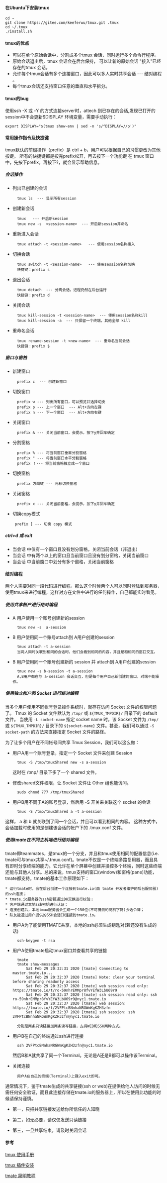 #### 在Ubuntu下安装tmux

	cd ~
	git clone https://gitee.com/keeferwu/tmux.git .tmux
	cd ~/.tmux
	./install.sh

#### tmux的优点

* 可以在单个原始会话中，分割成多个tmux 会话，同时运行多个命令行程序。
* 原始会话退出后，tmux 会话会在后台保持， 可以让新的原始会话 "接入"已经存在的tmux 会话。
* 允许每个tmux会话有多个连接窗口，因此可以多人实时共享会话 --- 结对编程 。
* 每个tmux会话还支持窗口任意的垂直和水平拆分。

#### tmux的bug
使用ssh -X 或 -Y 的方式连接server时，attech 到已存在的会话,发现已打开的session中不会更新$DISPLAY
环境变量，需要手动执行：

    export DISPLAY="$(tmux show-env | sed -n 's/^DISPLAY=//p')"

#### 常用操作指令及快捷键
tmux默认的前缀操作（prefix）是 ctrl + b，用户可以根据自己的习惯更改为其他按键。
所有的快捷键都是按完prefix松开，再去按下一个功能键
在 tmux 窗口中，先按下prefix，再按下?，就会显示帮助信息。

##### 会话操作

* 列出已创建的会话

        tmux ls  --- 显示所有session
        
* 创建新会话

        tmux   --- 开启新session
        tmux new -s  <session-name>  --- 开启新session并命名
           
* 重新进入会话
    
        tmux attach -t <session-name>   --- 使用session名称接入

* 切换会话

        tmux switch -t <session-name>   --- 使用session名称切换
        快捷键：prefix s
        
* 退出会话
    
        tmux detach  --- 分离会话，进程仍然在后台运行
        快捷键：prefix d

* 关闭会话

        tmux kill-session -t <session-name>  --- 使用session名称kill
        tmux kill-session -a  --- 只保留一个终端，其他全部 kill
        
* 重命名会话

        tmux rename-session -t <new-name>  --- 重命名当前会话
        快捷键：prefix $

##### 窗口与窗格

* 新建窗口

        prefix c  --- 创建新窗口
        
* 切换窗口

        prefix w --- 列出所有窗口，可以预览并选择切换
        prefix p --- 上一个窗口  --- Alt+方向左键
        prefix n --- 下一个窗口  --- Alt+方向右键
        
* 关闭窗口

        prefix & --- 关闭当前窗口，会提示，按下y并回车确定
        
* 分割窗格

        prefix % --- 将当前窗口垂直分割窗格
        prefix " --- 将当前窗口水平分割窗格
        prefix ！--- 将当前窗格独立成一个窗口
        
* 切换窗格

        prefix 方向键 --- 光标切换窗格
        
* 关闭窗格

        prefix x --- 关闭当前窗格，会提示，按下y并回车确定

*  切换copy模式

        prefix [ --- 切换 copy 模式
        
##### ctrl+d   或  exit 

* 当会话 中仅有一个窗口且没有划分窗格，关闭当前会话（非退出）
* 当会话 中有两个以上的窗口且当前窗口且没有划分窗格，关闭当前窗口
* 当会话 中当前窗口中划分有多个窗格，关闭当前窗格


#### 结对编程

两个人需要对同一段代码进行编程。那么这个时候两个人可以同时登陆到服务器，使用tmux来进行编程，这样对方在文件中进行的任何操作，自己都能实时看见。

##### 使用共享帐户进行结对编程

* A 用户使用一个账号创建新的session
    
        tmux new -s  a-session
        
* B 用户使用同一个账号attach到 A用户创建的session
    
        tmux attach -t a-session
        当两人同时关联到相同的会话时，他们会看到相同的内容，并且是和相同的窗口交互。

* B 用户使用同一个账号创建新的 session 并 attach到 A用户创建的session
 
        tmux new -s b-session -t a-session
        A,B用户都在与 a-session 会话交互，但是每个用户自己新创建的窗口，对端不能操作。


##### 使用独立帐户和 Socket 进行结对编程
当多个用户使用不同帐号登录操作系统时，就存在访问 Socket 文件的权限问题了。
Tmux 的 Socket 文件默认为 `/tmp/` 或 `${TMUX_TMPDIR}/` 目录下的 default 文件。 当使用 `-L socket-name` 指定 socket name 时，该 Socket 文件为 `/tmp/` 或 `${TMUX_TMPDIR}/` 目录下的 `${socket-name}` 文件。甚至，我们可以通过 `-S socket-path` 的方法来直接指定 Socket 文件的路径。

为了让多个用户在不同帐号间共享 Tmux Session，我们可以这么做：

* 用户A用一个账号登录，指定一个 Socket 文件来创建 Session

        tmux -S /tmp/tmuxShared new -s a-session
 
    这时在  /tmp/ 目录下多了一个 shared 文件。
    
* 修改shared文件权限，让 Socket 文件让 Other 组也能访问。

        sudo chmod 777 /tmp/tmuxShared

* 用户B用不同于A的账号登录，然后用 -S 开关来关联这个 socket 的会话    
   
        tmux -S /tmp/tmuxShared a -t a-session

这样， a 和 b 就关联到了同一个会话，并且可以看到相同的内容。
这种方式中，会话加载时使用的是创建该会话的帐户下的 .tmux.conf 文件。

##### 使用tmate在不同主机端进行结对编程
tmate即teammates，是tmux的一个分支，并且和tmux使用相同的配置信息(i.e. tmate可与tmux共享~/.tmux.conf)。tmate不仅是一个终端多路复用器，而且具有即时分享终端的能力。它允许在单个屏幕中创建并操控多个终端，同时这些终端还能与其他人分享。总的来说，tmux支持的窗口(window)和窗格(pane)功能，tmate都支持。tmate的基本工作原理如下：

    * 运行tmate时，会在后台创建一个连接到tmate.io(由 tmate 开发者维护的后台服务器)的ssh连接；
    * tmate.io服务器的ssh密钥通过DH交换进行校验；
    * 客户端通过本地ssh密钥进行认证；
    * 连接创建后，本地tmux服务器会生成一个150位(不可猜测的随机字符)会话令牌；
    * 队友能通过用户提供的SSH会话ID连接到tmate.io。

* 用户A为了能使用TMATE共享，本地的ssh必须生成钥匙对(若还没有生成的话)

        ssh-keygen -t rsa

* 用户A使用tmate启动tmux窗口并查看共享的链接

        tmate
        tmate show-messages
            Sat Feb 29 20:32:31 2020 [tmate] Connecting to master.tmate.io...
            Sat Feb 29 20:32:37 2020 [tmate] Note: clear your terminal before sharing readonly access
            Sat Feb 29 20:32:37 2020 [tmate] web session read only: https://tmate.io/t/ro-59nhrEMMpr8fvYEfW3LbU69r9
            Sat Feb 29 20:32:37 2020 [tmate] ssh session read only: ssh ro-59nhrEMMpr8fvYEfW3LbU69r9@nyc1.tmate.io
            Sat Feb 29 20:32:37 2020 [tmate] web session: https://tmate.io/t/2VFPtcBNnhaNRGWmKgKZH3zfn
            Sat Feb 29 20:32:37 2020 [tmate] ssh session: ssh 2VFPtcBNnhaNRGWmKgKZH3zfn@nyc1.tmate.io

        分别是两条只读链接加两条读写链接，支持WEB和SSH两种方式。
        
* 用户B在自己的终端通过ssh进行连接
    
        ssh 2VFPtcBNnhaNRGWmKgKZH3zfn@nyc1.tmate.io
        
    然后B和A就共享了同一个Terminal。无论是A还是B都可以操作该Terminal。

* 关闭连接

        用户A在自己的终端(Terminal)上键入exit即可。

通常情况下，鉴于tmate生成的共享链接(ssh or web)在提供给他人访问的时候无需任何安全验证，而且此连接存储在tmate.io的服务器上，所以在使用此功能的时候请保持谨慎。

* 第一，只把共享链接发送给你所信任的人知晓

* 第二，如无必要，请仅仅发送只读链接

* 第三，一旦共享结束，请及时关闭会话

#### 参考

[tmux 使用手册](https://louiszhai.github.io/2017/09/30/tmux/)

[tmux 插件安装](https://www.cnblogs.com/hongdada/p/13528984.html)

[tmate 简明教程](https://www.cnblogs.com/idorax/p/12380758.html)
